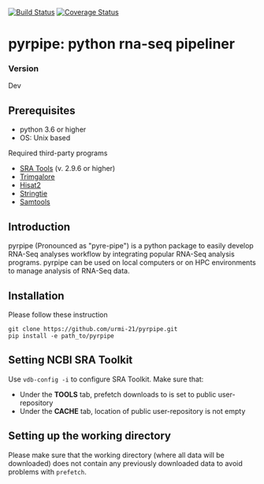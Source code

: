 [![Build Status](https://travis-ci.org/urmi-21/pyrpipe.svg?branch=master)](https://travis-ci.org/urmi-21/pyrpipe)
[![Coverage Status](https://coveralls.io/repos/github/urmi-21/pyrpipe/badge.svg?branch=master)](https://coveralls.io/github/urmi-21/pyrpipe?branch=master)

# pyrpipe: python rna-seq pipeliner

### Version
Dev

## Prerequisites
* python 3.6 or higher
* OS: Unix based

Required third-party programs

* [SRA Tools](https://github.com/ncbi/sra-tools) (v. 2.9.6 or higher)
* [Trimgalore](https://github.com/FelixKrueger/TrimGalore)
* [Hisat2](https://ccb.jhu.edu/software/hisat2/index.shtml)
* [Stringtie](https://github.com/gpertea/stringtie)
* [Samtools](https://github.com/samtools/samtools)


## Introduction
pyrpipe (Pronounced as "pyre-pipe") is a python package to easily develop RNA-Seq analyses workflow by integrating popular RNA-Seq analysis programs.
pyrpipe can be used on local computers or on HPC environments to manage analysis of RNA-Seq data.



## Installation
Please follow these instruction 
```
git clone https://github.com/urmi-21/pyrpipe.git
pip install -e path_to/pyrpipe
```

## Setting NCBI SRA Toolkit
Use  ```vdb-config -i``` to configure SRA Toolkit. Make sure that:
* Under the **TOOLS** tab, prefetch downloads to is set to public user-repository
* Under the **CACHE** tab, location of public user-repository is not empty

## Setting up the working directory
Please make sure that the working directory (where all data will be downloaded) does not contain any previously downloaded data to avoid problems with ```prefetch```.